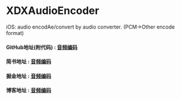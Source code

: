 # XDXAudioEncoder
iOS: audio encodAe/convert by audio converter. (PCM->Other encode format)

#### GitHub地址(附代码) : [音频编码](https://github.com/XiaoDongXie1024/XDXAudioEncoder)
#### 简书地址     : [音频编码](https://www.jianshu.com/p/b131e24717af)
#### 掘金地址     : [音频编码](https://juejin.im/post/5cdae84df265da036902ba09)
#### 博客地址     : [音频编码](https://xiaodongxie1024.github.io/2019/05/15/20190515_audioEncoder/)

